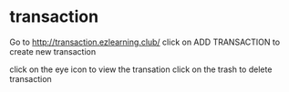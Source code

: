 # transaction

Go to http://transaction.ezlearning.club/ 
click on ADD TRANSACTION to create new transaction


click on the eye icon to view the transation
click on the trash to delete transaction
